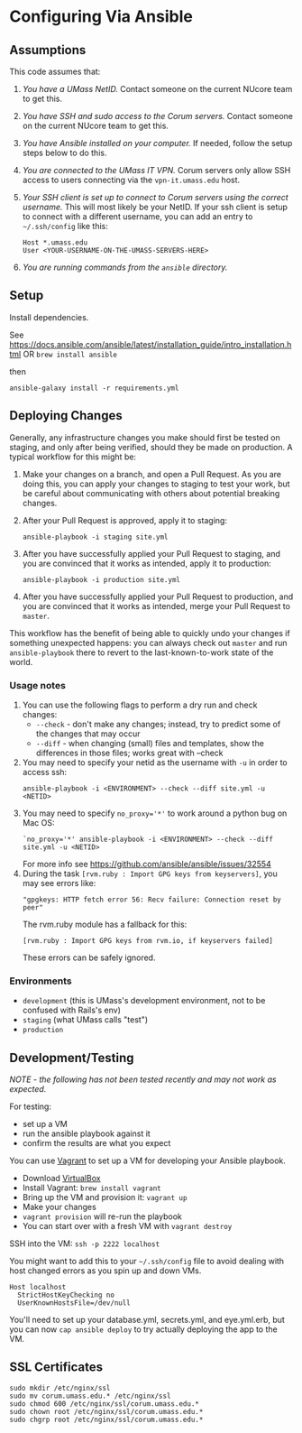 # Configuring Via Ansible

## Assumptions

This code assumes that:

1. *You have a UMass NetID.* Contact someone on the current NUcore team to get this.
1. *You have SSH and sudo access to the Corum servers.* Contact someone on the current NUcore team to get this.
1. *You have Ansible installed on your computer.* If needed, follow the setup steps below to do this.
1. *You are connected to the UMass IT VPN.* Corum servers only allow SSH access to users connecting via the `vpn-it.umass.edu` host.
1. *Your SSH client is set up to connect to Corum servers using the correct username.* This will most likely be your NetID.  If your ssh client is setup to connect with a different username, you can add an entry to `~/.ssh/config` like this:

    ```
    Host *.umass.edu
    User <YOUR-USERNAME-ON-THE-UMASS-SERVERS-HERE>
    ```
1. *You are running commands from the `ansible` directory.*

## Setup

Install dependencies.

See https://docs.ansible.com/ansible/latest/installation_guide/intro_installation.html
OR
`brew install ansible`

then

```
ansible-galaxy install -r requirements.yml
```

## Deploying Changes

Generally, any infrastructure changes you make should first be tested on staging, and only after being verified, should they be made on production. A typical workflow for this might be:

1. Make your changes on a branch, and open a Pull Request. As you are doing this, you can apply your changes to staging to test your work, but be careful about communicating with others about potential breaking changes.
1. After your Pull Request is approved, apply it to staging:

    ```
    ansible-playbook -i staging site.yml
    ```
1. After you have successfully applied your Pull Request to staging, and you are convinced that it works as intended, apply it to production:

    ```
    ansible-playbook -i production site.yml
    ```
1. After you have successfully applied your Pull Request to production, and you are convinced that it works as intended, merge your Pull Request to `master`.

This workflow has the benefit of being able to quickly undo your changes if something unexpected happens: you can always check out `master` and run `ansible-playbook` there to revert to the last-known-to-work state of the world.

### Usage notes

1. You can use the following flags to perform a dry run and check changes:
    * `--check` - don't make any changes; instead, try to predict some of the changes that may occur
    * `--diff` - when changing (small) files and templates, show the differences in those files; works great with –check
1. You may need to specify your netid as the username  with `-u` in order to access ssh:
    ```
    ansible-playbook -i <ENVIRONMENT> --check --diff site.yml -u <NETID>
    ```
1. You may need to specify `no_proxy='*'` to work around a python bug on Mac OS:
    ```
    `no_proxy='*' ansible-playbook -i <ENVIRONMENT> --check --diff site.yml -u <NETID>
    ```
    For more info see https://github.com/ansible/ansible/issues/32554
1. During the task `[rvm.ruby : Import GPG keys from keyservers]`, you may see errors like:
    ```
    "gpgkeys: HTTP fetch error 56: Recv failure: Connection reset by peer"
    ```
    The rvm.ruby module has a fallback for this:
    ```
    [rvm.ruby : Import GPG keys from rvm.io, if keyservers failed]
    ```
    These errors can be safely ignored.

### Environments

* `development` (this is UMass's development environment, not to be confused with Rails's env)
* `staging` (what UMass calls "test")
* `production`

## Development/Testing

*NOTE - the following has not been tested recently and may not work as expected.*

For testing:
* set up a VM
* run the ansible playbook against it
* confirm the results are what you expect

You can use [Vagrant](https://www.vagrantup.com/) to set up a VM for developing your Ansible playbook.

* Download [VirtualBox](https://www.virtualbox.org/)
* Install Vagrant: `brew install vagrant`
* Bring up the VM and provision it: `vagrant up`
* Make your changes
* `vagrant provision` will re-run the playbook
* You can start over with a fresh VM with `vagrant destroy`

SSH into the VM: `ssh -p 2222 localhost`

You might want to add this to your `~/.ssh/config` file to avoid dealing with host
changed errors as you spin up and down VMs.

```
Host localhost
  StrictHostKeyChecking no
  UserKnownHostsFile=/dev/null
```

You'll need to set up your database.yml, secrets.yml, and eye.yml.erb, but you
can now `cap ansible deploy` to try actually deploying the app to the VM.

## SSL Certificates

```
sudo mkdir /etc/nginx/ssl
sudo mv corum.umass.edu.* /etc/nginx/ssl
sudo chmod 600 /etc/nginx/ssl/corum.umass.edu.*
sudo chown root /etc/nginx/ssl/corum.umass.edu.*
sudo chgrp root /etc/nginx/ssl/corum.umass.edu.*
```
